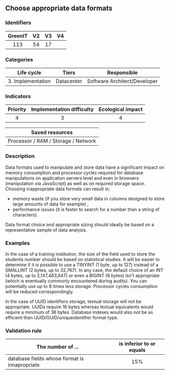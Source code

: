 ## Choose appropriate data formats

### Identifiers

| GreenIT |  V2  |  V3  |  V4  |
|:-------:|:----:|:----:|:----:|
|  113    | 54  | 17  |      |

### Categories

| Life cycle |  Tiers  |  Responsible  |
|:---------:|:----:|:----:|
| 3. Implementation | Datacenter | Software Architect/Developer |

### Indicators

| Priority |      Implementation difficulty       |  Ecological impact    |
|:-------------------:|:-------------------------:|:---------------------:|
| 4 | 3 | 4 |

|Saved resources                                    |
|:----------------------------------------------------------:|
|  Processor / RAM / Storage / Network  |

### Description

Data formats used to manipulate and store data have a significant impact on memory consumption and processor cycles required for database manipulations on application servers level and even in browsers (manipulation via JavaScript) as well as on required storage space. Choosing inappropriate data formats can result in:
 - memory waste (if you store very small data in columns designed to store large amounts of data for example) ;
 - performance issues (it is faster to search for a number than a string of characters).
   
Data format choice and appropriate sizing should ideally be based on a representative sample of data analysis.

### Examples

In the case of a training institution, the size of the field used to store the students number should be based on statistical studies.
It will be easier to determine if it is possible to use a TINYINT (1 byte, up to 127) instead of a SMALLINT (2 bytes, up to 32,767).
In any case, the default choice of an INT (4 bytes, up to 2,147,483,647) or even a BIGINT (8 bytes) isn't appropriate (which is eventually commonly encountered during audits).
You can potentially use up to 8 times less storage. Processor cycles consumption will be reduced correspondingly.

In the case of UUID identifiers storage, textual storage will not be appropriate. UUIDs require 16 bytes whereas textual equivalents would require a minimum of 36 bytes. Database indexes would also not be as efficient than UUID/GUID/uniqueidentifier format type.

### Validation rule

| The number of ...     | is inferior to or equals   |  
|-------------------|:-------------------------:|
| database fields whose format is innapropriate  | 15%  |
